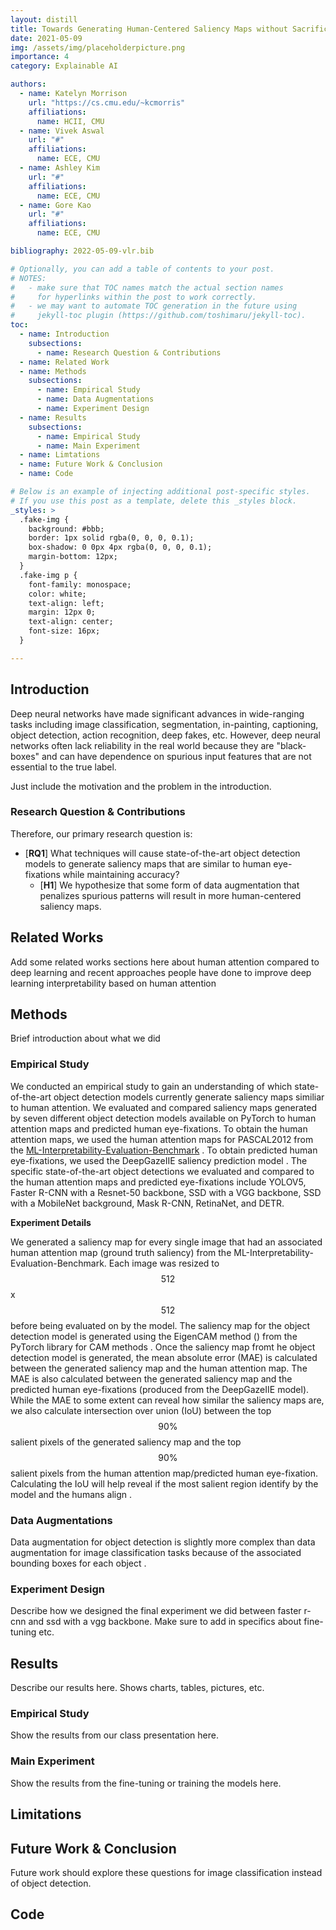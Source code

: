 ```yaml
---
layout: distill
title: Towards Generating Human-Centered Saliency Maps without Sacrificing Accuracy
date: 2021-05-09
img: /assets/img/placeholderpicture.png
importance: 4
category: Explainable AI

authors:
  - name: Katelyn Morrison
    url: "https://cs.cmu.edu/~kcmorris"
    affiliations:
      name: HCII, CMU
  - name: Vivek Aswal
    url: "#"
    affiliations:
      name: ECE, CMU
  - name: Ashley Kim
    url: "#"
    affiliations:
      name: ECE, CMU
  - name: Gore Kao
    url: "#"
    affiliations:
      name: ECE, CMU

bibliography: 2022-05-09-vlr.bib

# Optionally, you can add a table of contents to your post.
# NOTES:
#   - make sure that TOC names match the actual section names
#     for hyperlinks within the post to work correctly.
#   - we may want to automate TOC generation in the future using
#     jekyll-toc plugin (https://github.com/toshimaru/jekyll-toc).
toc:
  - name: Introduction
    subsections:
      - name: Research Question & Contributions
  - name: Related Work
  - name: Methods
    subsections:
      - name: Empirical Study
      - name: Data Augmentations
      - name: Experiment Design
  - name: Results
    subsections:
      - name: Empirical Study
      - name: Main Experiment 
  - name: Limtations
  - name: Future Work & Conclusion
  - name: Code

# Below is an example of injecting additional post-specific styles.
# If you use this post as a template, delete this _styles block.
_styles: >
  .fake-img {
    background: #bbb;
    border: 1px solid rgba(0, 0, 0, 0.1);
    box-shadow: 0 0px 4px rgba(0, 0, 0, 0.1);
    margin-bottom: 12px;
  }
  .fake-img p {
    font-family: monospace;
    color: white;
    text-align: left;
    margin: 12px 0;
    text-align: center;
    font-size: 16px;
  }

---
```




## Introduction

<!-- This theme supports rendering beautiful math in inline and display modes using [MathJax 3](https://www.mathjax.org/) engine.
You just need to surround your math expression with `$$`, like `$$ E = mc^2 $$`.
If you leave it inside a paragraph, it will produce an inline expression, just like $$ E = mc^2 $$.

To use display mode, again surround your expression with `$$` and place it as a separate paragraph.
Here is an example:

$$
\left( \sum_{k=1}^n a_k b_k \right)^2 \leq \left( \sum_{k=1}^n a_k^2 \right) \left( \sum_{k=1}^n b_k^2 \right)
$$

Note that MathJax 3 is [a major re-write of MathJax](https://docs.mathjax.org/en/latest/upgrading/whats-new-3.0.html) that brought a significant improvement to the loading and rendering speed, which is now [on par with KaTeX](http://www.intmath.com/cg5/katex-mathjax-comparison.php).
 -->
Deep neural networks have made significant advances in wide-ranging tasks including image classification, segmentation, in-painting, captioning, object detection, action recognition, deep fakes, etc. However, deep neural networks often lack reliability in the real world because they are "black-boxes" and can have dependence on spurious input features that are not essential to the true label. 

Just include the motivation and the problem in the introduction.

### Research Question & Contributions

Therefore, our primary research question is:
* [**RQ1**] What techniques will cause state-of-the-art object detection models to generate saliency maps that are similar to human eye-fixations while maintaining accuracy?
  - [**H1**] We hypothesize that some form of data augmentation that penalizes spurious patterns will result in more human-centered saliency maps.



## Related Works

Add some related works sections here about human attention compared to deep learning and recent approaches people have done to improve deep learning interpretability based on human attention


## Methods

Brief introduction about what we did

### Empirical Study

We conducted an empirical study to gain an understanding of which state-of-the-art object detection models currently generate saliency maps similiar to human attention. We evaluated and compared saliency maps generated by seven different object detection models available on PyTorch to human attention maps and predicted human eye-fixations. To obtain the human attention maps, we used the human attention maps for PASCAL2012 from the [ML-Interpretability-Evaluation-Benchmark](https://github.com/SinaMohseni/ML-Interpretability-Evaluation-Benchmark) <d-cite key="mohseni2020benchmark"></d-cite>. To obtain predicted human eye-fixations, we used the DeepGazeIIE saliency prediction model <d-cite key="DBLP:journals/corr/abs-2105-12441"></d-cite>. The specific state-of-the-art object detections we evaluated and compared to the human attention maps and predicted eye-fixations include YOLOV5, Faster R-CNN with a Resnet-50 backbone, SSD with a VGG backbone, SSD with a MobileNet background, Mask R-CNN, RetinaNet, and DETR. 

**Experiment Details**

We generated a saliency map for every single image that had an associated human attention map (ground truth saliency) from the ML-Interpretability-Evaluation-Benchmark. Each image was resized to $$
512$$ x $$512
$$ 
before being evaluated on by the model. The saliency map for the object detection model is generated using the EigenCAM method (<d-cite key="DBLP:journals/corr/abs-2008-00299"></d-cite>) from the PyTorch library for CAM methods <d-cite key="jacobgilpytorchcam"></d-cite>. Once the saliency map fromt he object detection model is generated, the mean absolute error (MAE) is calculated between the generated saliency map and the human attention map. The MAE is also calculated between the generated saliency map and the predicted human eye-fixations (produced from the DeepGazeIIE model). While the MAE to some extent can reveal how similar the saliency maps are, we also calculate intersection over union (IoU) between the top $$90\%$$ salient pixels of the generated saliency map and the top $$90\%$$ salient pixels from the human attention map/predicted human eye-fixation. Calculating the IoU will help reveal if the most salient region identify by the model and the humans align <d-cite key="DBLP:journals/corr/abs-2107-09234"></d-cite>.


### Data Augmentations

Data augmentation for object detection is slightly more complex than data augmentation for image classification tasks because of the associated bounding boxes for each object <d-cite key="DBLP:journals/corr/abs-1906-11172"></d-cite>.

### Experiment Design

Describe how we designed the final experiment we did between faster r-cnn and ssd with a vgg backbone. Make sure to add in specifics about fine-tuning etc. 

## Results

Describe our results here. Shows charts, tables, pictures, etc.

### Empirical Study

Show the results from our class presentation here.

### Main Experiment

Show the results from the fine-tuning or training the models here. 

## Limitations

## Future Work & Conclusion

Future work should explore these questions for image classification instead of object detection. 

## Code
<!-- ## Citations

Citations are then used in the article body with the `<d-cite>` tag.
The key attribute is a reference to the id provided in the bibliography.
The key attribute can take multiple ids, separated by commas.

The citation is presented inline like this: <d-cite key="gregor2015draw"></d-cite> (a number that displays more information on hover).
If you have an appendix, a bibliography is automatically created and populated in it.

Distill chose a numerical inline citation style to improve readability of citation dense articles and because many of the benefits of longer citations are obviated by displaying more information on hover.
However, we consider it good style to mention author last names if you discuss something at length and it fits into the flow well — the authors are human and it’s nice for them to have the community associate them with their work.

***

## Footnotes

Just wrap the text you would like to show up in a footnote in a `<d-footnote>` tag.
The number of the footnote will be automatically generated.<d-footnote>This will become a hoverable footnote.</d-footnote>

***

## Code Blocks

Syntax highlighting is provided within `<d-code>` tags.
An example of inline code snippets: `<d-code language="html">let x = 10;</d-code>`.
For larger blocks of code, add a `block` attribute:

<d-code block language="javascript">
  var x = 25;
  function(x) {
    return x * x;
  }
</d-code>

**Note:** `<d-code>` blocks do not look well in the dark mode.
You can always use the default code-highlight using the `highlight` liquid tag:

{% highlight javascript %}
var x = 25;
function(x) {
  return x * x;
}
{% endhighlight %}

***

## Layouts

The main text column is referred to as the body.
It is the assumed layout of any direct descendants of the `d-article` element.

<div class="fake-img l-body">
  <p>.l-body</p>
</div>

For images you want to display a little larger, try `.l-page`:

<div class="fake-img l-page">
  <p>.l-page</p>
</div>

All of these have an outset variant if you want to poke out from the body text a little bit.
For instance:

<div class="fake-img l-body-outset">
  <p>.l-body-outset</p>
</div>

<div class="fake-img l-page-outset">
  <p>.l-page-outset</p>
</div>

Occasionally you’ll want to use the full browser width.
For this, use `.l-screen`.
You can also inset the element a little from the edge of the browser by using the inset variant.

<div class="fake-img l-screen">
  <p>.l-screen</p>
</div>
<div class="fake-img l-screen-inset">
  <p>.l-screen-inset</p>
</div>

The final layout is for marginalia, asides, and footnotes.
It does not interrupt the normal flow of `.l-body` sized text except on mobile screen sizes.

<div class="fake-img l-gutter">
  <p>.l-gutter</p>
</div>

***

## Other Typography?

Emphasis, aka italics, with *asterisks* (`*asterisks*`) or _underscores_ (`_underscores_`).

Strong emphasis, aka bold, with **asterisks** or __underscores__.

Combined emphasis with **asterisks and _underscores_**.

Strikethrough uses two tildes. ~~Scratch this.~~

1. First ordered list item
2. Another item
⋅⋅* Unordered sub-list. 
1. Actual numbers don't matter, just that it's a number
⋅⋅1. Ordered sub-list
4. And another item.

⋅⋅⋅You can have properly indented paragraphs within list items. Notice the blank line above, and the leading spaces (at least one, but we'll use three here to also align the raw Markdown).

⋅⋅⋅To have a line break without a paragraph, you will need to use two trailing spaces.⋅⋅
⋅⋅⋅Note that this line is separate, but within the same paragraph.⋅⋅
⋅⋅⋅(This is contrary to the typical GFM line break behaviour, where trailing spaces are not required.)

* Unordered list can use asterisks
- Or minuses
+ Or pluses

[I'm an inline-style link](https://www.google.com)

[I'm an inline-style link with title](https://www.google.com "Google's Homepage")

[I'm a reference-style link][Arbitrary case-insensitive reference text]

[I'm a relative reference to a repository file](../blob/master/LICENSE)

[You can use numbers for reference-style link definitions][1]

Or leave it empty and use the [link text itself].

URLs and URLs in angle brackets will automatically get turned into links. 
http://www.example.com or <http://www.example.com> and sometimes 
example.com (but not on Github, for example).

Some text to show that the reference links can follow later.

[arbitrary case-insensitive reference text]: https://www.mozilla.org
[1]: http://slashdot.org
[link text itself]: http://www.reddit.com

Here's our logo (hover to see the title text):

Inline-style: 
![alt text](https://github.com/adam-p/markdown-here/raw/master/src/common/images/icon48.png "Logo Title Text 1")

Reference-style: 
![alt text][logo]

[logo]: https://github.com/adam-p/markdown-here/raw/master/src/common/images/icon48.png "Logo Title Text 2"

Inline `code` has `back-ticks around` it.

```javascript
var s = "JavaScript syntax highlighting";
alert(s);
```
 
```python
s = "Python syntax highlighting"
print s
```
 
```
No language indicated, so no syntax highlighting. 
But let's throw in a <b>tag</b>.
```

Colons can be used to align columns.

| Tables        | Are           | Cool  |
| ------------- |:-------------:| -----:|
| col 3 is      | right-aligned | $1600 |
| col 2 is      | centered      |   $12 |
| zebra stripes | are neat      |    $1 |

There must be at least 3 dashes separating each header cell.
The outer pipes (|) are optional, and you don't need to make the 
raw Markdown line up prettily. You can also use inline Markdown.

Markdown | Less | Pretty
--- | --- | ---
*Still* | `renders` | **nicely**
1 | 2 | 3

> Blockquotes are very handy in email to emulate reply text.
> This line is part of the same quote.

Quote break.

> This is a very long line that will still be quoted properly when it wraps. Oh boy let's keep writing to make sure this is long enough to actually wrap for everyone. Oh, you can *put* **Markdown** into a blockquote. 


Here's a line for us to start with.

This line is separated from the one above by two newlines, so it will be a *separate paragraph*.

This line is also a separate paragraph, but...
This line is only separated by a single newline, so it's a separate line in the *same paragraph*. -->